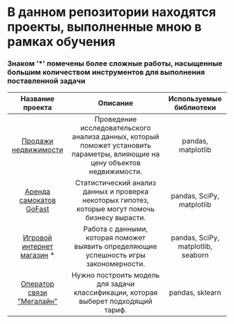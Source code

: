 # В данном репозитории находятся проекты, выполненные мною в рамках обучения 
### Знаком '*' помечены более сложные работы, насыщенные большим количеством инструментов для выполнения поставленной задачи

| Название проекта       | Описание                                                                                    | Используемые библиотеки     |
| :--------------------: | :---------------------:                                                                     |:---------------------------:|
| [Продажи недвижимости](https://github.com/endjphilip/projects/tree/main/apart_sales) | Проведение исследовательского анализа данных, который поможет установить параметры, влияющие на цену объектов недвижимости. | pandas, matplotlib |
| [Аренда самокатов GoFast](https://github.com/endjphilip/projects/tree/main/GoFast) | Статистический анализ данных и проверка некоторых гипотез, которые могут помочь бизнесу вырасти. | pandas, SciPy, matplotlib |
| [Игровой интернет магазин](https://github.com/endjphilip/projects/tree/main/Stream4ik) * | Работа с данными, которая поможет выявить определяющие успешность игры закономерности. | pandas, SciPy, matplotlib, seaborn
| [Оператор связи "Мегалайн"](https://github.com/endjphilip/projects/tree/main/Megaline) | Нужно построить модель для задачи классификации, которая выберет подходящий тариф. | pandas, sklearn |
